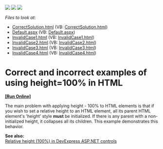 <!-- default badges list -->
![](https://img.shields.io/endpoint?url=https://codecentral.devexpress.com/api/v1/VersionRange/128565944/13.1.8%2B)
[![](https://img.shields.io/badge/Open_in_DevExpress_Support_Center-FF7200?style=flat-square&logo=DevExpress&logoColor=white)](https://supportcenter.devexpress.com/ticket/details/E4942)
[![](https://img.shields.io/badge/📖_How_to_use_DevExpress_Examples-e9f6fc?style=flat-square)](https://docs.devexpress.com/GeneralInformation/403183)
<!-- default badges end -->
<!-- default file list -->
*Files to look at*:

* [CorrectSolution.html](./CS/WebSite/CorrectSolution.html) (VB: [CorrectSolution.html](./VB/WebSite/CorrectSolution.html))
* [Default.aspx](./CS/WebSite/Default.aspx) (VB: [Default.aspx](./VB/WebSite/Default.aspx))
* [InvalidCase1.html](./CS/WebSite/InvalidCase1.html) (VB: [InvalidCase1.html](./VB/WebSite/InvalidCase1.html))
* [InvalidCase2.html](./CS/WebSite/InvalidCase2.html) (VB: [InvalidCase2.html](./VB/WebSite/InvalidCase2.html))
* [InvalidCase3.html](./CS/WebSite/InvalidCase3.html) (VB: [InvalidCase3.html](./VB/WebSite/InvalidCase3.html))
* [InvalidCase4.html](./CS/WebSite/InvalidCase4.html) (VB: [InvalidCase4.html](./VB/WebSite/InvalidCase4.html))
<!-- default file list end -->
# Correct and incorrect examples of using height=100% in HTML
<!-- run online -->
**[[Run Online]](https://codecentral.devexpress.com/e4942/)**
<!-- run online end -->


<p>The main problem with applying height - 100% to HTML elements is that if you wish to set a relative height to an HTML element, all its parent HTML element's 'height' style <strong>must</strong> be initialized. If there is any parent with a non-initialized height, it collapses all its children. This example demonstrates this behavior.</p><p><strong>See also:</strong><strong><br />
</strong><a href="https://www.devexpress.com/Support/Center/p/KA18866">Relative height (100%) in DevExpress ASP.NET controls</a></p>

<br/>


